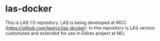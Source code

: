   # las-docker
This is LAS 1.0 repository. LAS is being developed at IRCC (https://github.com/lasircc/las-docker). In this repository is LAS version customized and extended for use in Edirex project at MU. 

